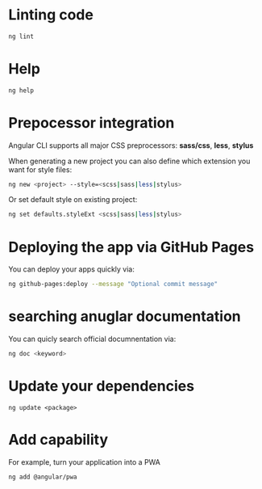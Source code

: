 
# Linting code

```bash
ng lint
```
# Help

```bash
ng help
```
# Prepocessor integration

Angular CLI supports all major CSS preprocessors: __sass/css__, __less__, __stylus__

When generating a new project you can also define which extension you want for style files:

```bash
ng new <project> --style=<scss|sass|less|stylus>
```
Or set default style on existing project:

```bash
ng set defaults.styleExt <scss|sass|less|stylus>
```
# Deploying the app via GitHub Pages

You can deploy your apps quickly via:

```bash
ng github-pages:deploy --message "Optional commit message"
```
# searching anuglar documentation
You can quicly search official documnentation via:
```bash
ng doc <keyword>
```
# Update your dependencies

```npm
ng update <package>
```
# Add capability

For example, turn your application into a PWA

```npm
ng add @angular/pwa
```